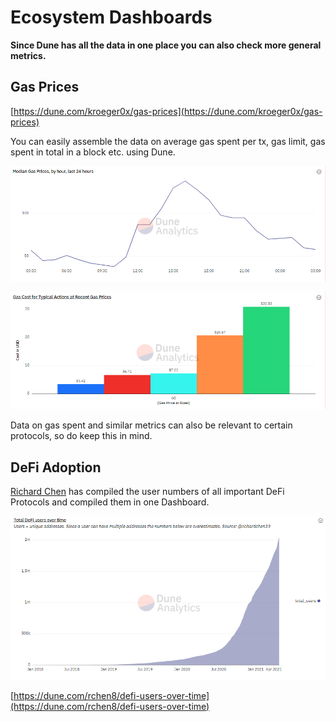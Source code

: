 # Ecosystem Dashboards

**Since Dune has all the data in one place you can also check more general metrics.**

## Gas Prices

[https://dune.com/kroeger0x/gas-prices](https://dune.com/kroeger0x/gas-prices)

You can easily assemble the data on average gas spent per tx, gas limit, gas spent in total in a block etc. using Dune.

![](<../../assets/image (13) (1).png>)

![](<../../assets/image (15).png>)

Data on gas spent and similar metrics can also be relevant to certain protocols, so do keep this in mind.

## **DeFi Adoption**

[Richard Chen](https://twitter.com/richardchen39) has compiled the user numbers of all important DeFi Protocols and compiled them in one Dashboard.

![](<../../assets/image (17).png>)

[https://dune.com/rchen8/defi-users-over-time](https://dune.com/rchen8/defi-users-over-time)
